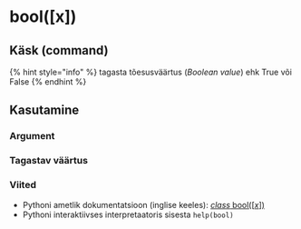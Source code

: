 # bool\(\[x\]\)

## Käsk \(command\)

{% hint style="info" %}
tagasta tõesusväärtus \(_Boolean value_\) ehk True või False
{% endhint %}

## Kasutamine

### Argument

### Tagastav väärtus

### Viited

* Pythoni ametlik dokumentatsioon \(inglise keeles\): [_class_ bool\(\[_x_\]\)](https://docs.python.org/3/library/functions.html#bool)
* Pythoni interaktiivses interpretaatoris sisesta `help(bool)`

